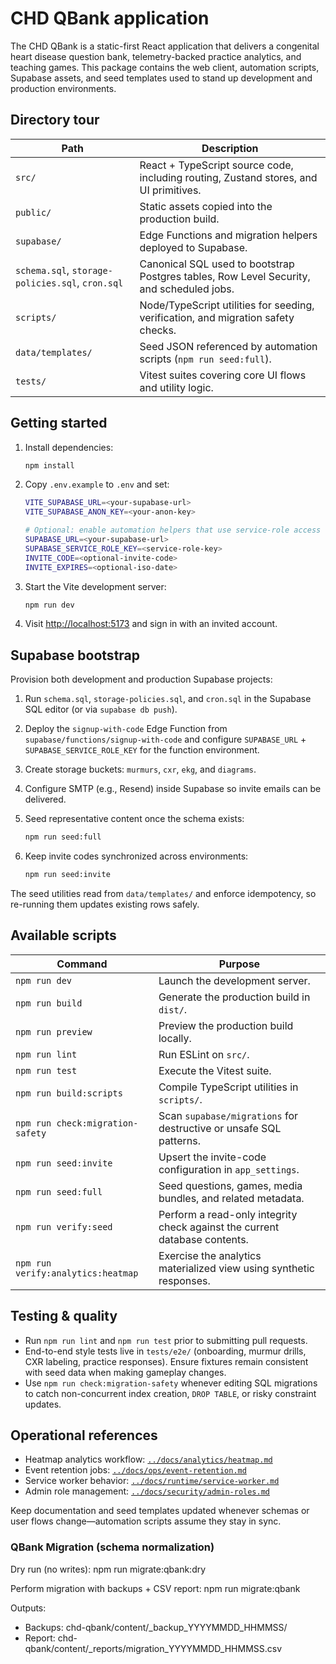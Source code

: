 # CHD QBank application

The CHD QBank is a static-first React application that delivers a congenital heart disease question bank, telemetry-backed practice analytics, and teaching games. This package contains the web client, automation scripts, Supabase assets, and seed templates used to stand up development and production environments.

## Directory tour

| Path | Description |
| --- | --- |
| `src/` | React + TypeScript source code, including routing, Zustand stores, and UI primitives. |
| `public/` | Static assets copied into the production build. |
| `supabase/` | Edge Functions and migration helpers deployed to Supabase. |
| `schema.sql`, `storage-policies.sql`, `cron.sql` | Canonical SQL used to bootstrap Postgres tables, Row Level Security, and scheduled jobs. |
| `scripts/` | Node/TypeScript utilities for seeding, verification, and migration safety checks. |
| `data/templates/` | Seed JSON referenced by automation scripts (`npm run seed:full`). |
| `tests/` | Vitest suites covering core UI flows and utility logic. |

## Getting started

1. Install dependencies:

   ```bash
   npm install
   ```

2. Copy `.env.example` to `.env` and set:

   ```bash
   VITE_SUPABASE_URL=<your-supabase-url>
   VITE_SUPABASE_ANON_KEY=<your-anon-key>

   # Optional: enable automation helpers that use service-role access
   SUPABASE_URL=<your-supabase-url>
   SUPABASE_SERVICE_ROLE_KEY=<service-role-key>
   INVITE_CODE=<optional-invite-code>
   INVITE_EXPIRES=<optional-iso-date>
   ```

3. Start the Vite development server:

   ```bash
   npm run dev
   ```

4. Visit [http://localhost:5173](http://localhost:5173) and sign in with an invited account.

## Supabase bootstrap

Provision both development and production Supabase projects:

1. Run `schema.sql`, `storage-policies.sql`, and `cron.sql` in the Supabase SQL editor (or via `supabase db push`).
2. Deploy the `signup-with-code` Edge Function from `supabase/functions/signup-with-code` and configure `SUPABASE_URL` + `SUPABASE_SERVICE_ROLE_KEY` for the function environment.
3. Create storage buckets: `murmurs`, `cxr`, `ekg`, and `diagrams`.
4. Configure SMTP (e.g., Resend) inside Supabase so invite emails can be delivered.
5. Seed representative content once the schema exists:

   ```bash
   npm run seed:full
   ```

6. Keep invite codes synchronized across environments:

   ```bash
   npm run seed:invite
   ```

The seed utilities read from `data/templates/` and enforce idempotency, so re-running them updates existing rows safely.

## Available scripts

| Command | Purpose |
| --- | --- |
| `npm run dev` | Launch the development server. |
| `npm run build` | Generate the production build in `dist/`. |
| `npm run preview` | Preview the production build locally. |
| `npm run lint` | Run ESLint on `src/`. |
| `npm run test` | Execute the Vitest suite. |
| `npm run build:scripts` | Compile TypeScript utilities in `scripts/`. |
| `npm run check:migration-safety` | Scan `supabase/migrations` for destructive or unsafe SQL patterns. |
| `npm run seed:invite` | Upsert the invite-code configuration in `app_settings`. |
| `npm run seed:full` | Seed questions, games, media bundles, and related metadata. |
| `npm run verify:seed` | Perform a read-only integrity check against the current database contents. |
| `npm run verify:analytics:heatmap` | Exercise the analytics materialized view using synthetic responses. |

## Testing & quality

- Run `npm run lint` and `npm run test` prior to submitting pull requests.
- End-to-end style tests live in `tests/e2e/` (onboarding, murmur drills, CXR labeling, practice responses). Ensure fixtures remain consistent with seed data when making gameplay changes.
- Use `npm run check:migration-safety` whenever editing SQL migrations to catch non-concurrent index creation, `DROP TABLE`, or risky constraint updates.

## Operational references

- Heatmap analytics workflow: [`../docs/analytics/heatmap.md`](../docs/analytics/heatmap.md)
- Event retention jobs: [`../docs/ops/event-retention.md`](../docs/ops/event-retention.md)
- Service worker behavior: [`../docs/runtime/service-worker.md`](../docs/runtime/service-worker.md)
- Admin role management: [`../docs/security/admin-roles.md`](../docs/security/admin-roles.md)

Keep documentation and seed templates updated whenever schemas or user flows change—automation scripts assume they stay in sync.

### QBank Migration (schema normalization)

Dry run (no writes):
  npm run migrate:qbank:dry

Perform migration with backups + CSV report:
  npm run migrate:qbank

Outputs:
- Backups: chd-qbank/content/_backup_YYYYMMDD_HHMMSS/
- Report:  chd-qbank/content/_reports/migration_YYYYMMDD_HHMMSS.csv
